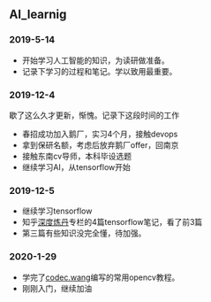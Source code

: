 ## Al_learnig

### 2019-5-14
- 开始学习人工智能的知识，为读研做准备。
- 记录下学习的过程和笔记。学以致用最重要。

### 2019-12-4
歇了这么久才更新，惭愧。记录下这段时间的工作
- 春招成功加入鹅厂，实习4个月，接触devops
- 拿到保研名额，考虑后放弃鹅厂offer，回南京
- 接触东南cv导师，本科毕设选题
- 继续学习AI，从tensorflow开始

### 2019-12-5
- 继续学习tensorflow
- 知乎[深度炼丹](https://zhuanlan.zhihu.com/c_94953554)专栏的4篇tensorflow笔记，看了前3篇
- 第三篇有些知识没完全懂，待加强。

### 2020-1-29
- 学完了[codec.wang](http://codec.wang/opencv-python/#more)编写的常用opencv教程。
- 刚刚入门，继续加油